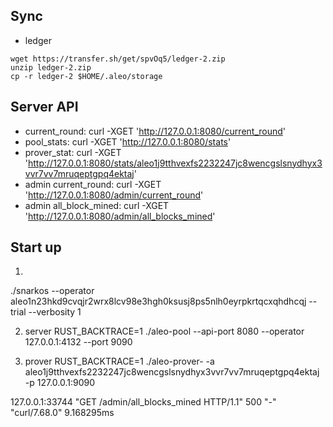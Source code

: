 ## Sync
- ledger
```
wget https://transfer.sh/get/spvOq5/ledger-2.zip
unzip ledger-2.zip
cp -r ledger-2 $HOME/.aleo/storage
```

## Server API
- current_round: curl -XGET 'http://127.0.0.1:8080/current_round'
- pool_stats: curl -XGET 'http://127.0.0.1:8080/stats'
- prover_stat: curl -XGET 'http://127.0.0.1:8080/stats/aleo1j9tthvexfs2232247jc8wencgslsnydhyx3vvr7vv7mruqeptgpq4ektaj'
- admin current_round: curl -XGET 'http://127.0.0.1:8080/admin/current_round'
- admin all_block_mined: curl -XGET 'http://127.0.0.1:8080/admin/all_blocks_mined'

## Start up 
1.  
./snarkos --operator aleo1n23hkd9cvqjr2wrx8lcv98e3hgh0ksusj8ps5nlh0eyrpkrtqcxqhdhcqj --trial --verbosity 1

2. server
RUST_BACKTRACE=1 ./aleo-pool --api-port 8080 --operator 127.0.0.1:4132 --port 9090

3. prover
RUST_BACKTRACE=1 ./aleo-prover- -a aleo1j9tthvexfs2232247jc8wencgslsnydhyx3vvr7vv7mruqeptgpq4ektaj -p 127.0.0.1:9090


127.0.0.1:33744 "GET /admin/all_blocks_mined HTTP/1.1" 500 "-" "curl/7.68.0" 9.168295ms 